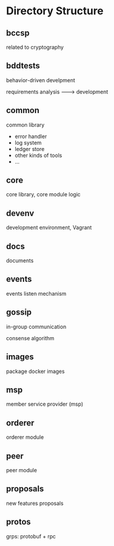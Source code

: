 # Directory Structure

## bccsp
related to cryptography

## bddtests
behavior-driven develpment

requirements analysis ---> development

## common
common library

* error handler
* log system
* ledger store
* other kinds of tools
* ...

## core

core library, core module logic

## devenv

development environment, Vagrant

## docs
documents

## events

events listen mechanism

## gossip

in-group communication

consense algorithm

## images

package docker images

## msp

member service provider (msp)

## orderer

orderer module

## peer

peer module

## proposals

new features proposals

## protos
grps: protobuf + rpc